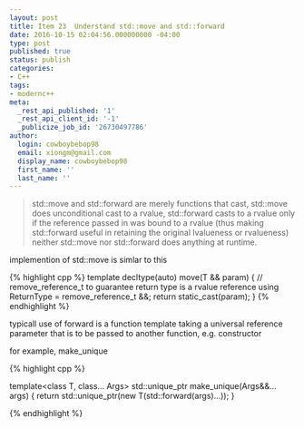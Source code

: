 ```yaml
---
layout: post
title: Item 23  Understand std::move and std::forward
date: 2016-10-15 02:04:56.000000000 -04:00
type: post
published: true
status: publish
categories:
- C++
tags:
- modernc++
meta:
  _rest_api_published: '1'
  _rest_api_client_id: '-1'
  _publicize_job_id: '26730497786'
author:
  login: cowboybebop98
  email: xiongm@gmail.com
  display_name: cowboybebop98
  first_name: ''
  last_name: ''
---
```


> std::move and std::forward are merely functions that cast, std::move does unconditional cast to a rvalue, std::forward casts to a rvalue only if the reference passed in was bound to a rvalue (thus making std::forward useful in retaining the original lvalueness or rvalueness) neither std::move nor std::forward does anything at runtime.

implemention of std::move is simlar to this

{% highlight cpp %}
template <typename T>
decltype(auto) move(T && param)
{
  // remove_reference_t to guarantee return type is a rvalue reference
  using ReturnType = remove_reference_t<T> &&;
  return static_cast<ReturnType>(param);
}
{% endhighlight %}

typicall use of forward is a function template taking a universal reference parameter that is to be passed to another function, e.g. constructor

for example, make_unique

{% highlight cpp %}

template<class T, class... Args>
std::unique_ptr<T> make_unique(Args&&... args)
{
  return std::unique_ptr<T>(new T(std::forward<Args>(args)...));
}

{% endhighlight %}



